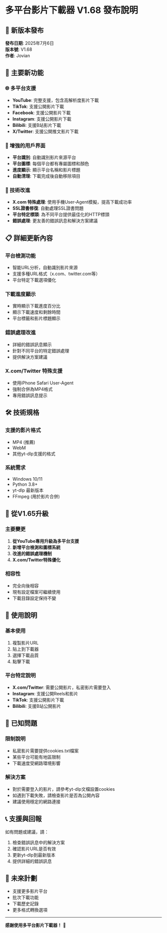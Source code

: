 # 多平台影片下載器 V1.68 發布說明

## 🎉 新版本發布

**發布日期**: 2025年7月6日  
**版本號**: V1.68  
**作者**: Jovian

## 🚀 主要新功能

### 🌐 多平台支援
- **YouTube**: 完整支援，包含高解析度影片下載
- **TikTok**: 支援公開影片下載
- **Facebook**: 支援公開影片下載
- **Instagram**: 支援公開影片下載
- **Bilibili**: 支援B站影片下載
- **X/Twitter**: 支援公開推文影片下載

### 🎨 增強的用戶界面
- **平台識別**: 自動識別影片來源平台
- **平台圖標**: 每個平台都有專屬圖標和顏色
- **進度顯示**: 顯示平台名稱和影片標題
- **自動清理**: 下載完成後自動移除項目

### 🔧 技術改進
- **X.com 特殊處理**: 使用手機User-Agent模擬，提高下載成功率
- **SSL證書修復**: 自動處理SSL證書問題
- **平台特定標頭**: 為不同平台提供最佳化的HTTP標頭
- **錯誤處理**: 更友善的錯誤訊息和解決方案建議

## 📋 詳細更新內容

### 平台檢測功能
- 智能URL分析，自動識別影片來源
- 支援多種URL格式（x.com、twitter.com等）
- 平台特定下載選項優化

### 下載進度顯示
- 實時顯示下載進度百分比
- 顯示下載速度和剩餘時間
- 平台標籤和影片標題顯示

### 錯誤處理改進
- 詳細的錯誤訊息顯示
- 針對不同平台的特定錯誤處理
- 提供解決方案建議

### X.com/Twitter 特殊支援
- 使用iPhone Safari User-Agent
- 強制合併為MP4格式
- 專用錯誤訊息提示

## 🛠️ 技術規格

### 支援的影片格式
- MP4 (推薦)
- WebM
- 其他yt-dlp支援的格式

### 系統需求
- Windows 10/11
- Python 3.8+
- yt-dlp 最新版本
- FFmpeg (用於影片合併)

## 🔄 從V1.65升級

### 主要變更
1. **從YouTube專用升級為多平台支援**
2. **新增平台檢測和圖標系統**
3. **改進的錯誤處理機制**
4. **X.com/Twitter特殊優化**

### 相容性
- 完全向後相容
- 現有設定檔案可繼續使用
- 下載目錄設定保持不變

## 📝 使用說明

### 基本使用
1. 複製影片URL
2. 貼上到下載器
3. 選擇下載品質
4. 點擊下載

### 平台特定說明
- **X.com/Twitter**: 需要公開影片，私密影片需要登入
- **Instagram**: 支援公開Reels和影片
- **TikTok**: 支援公開影片下載
- **Bilibili**: 支援B站公開影片

## 🐛 已知問題

### 限制說明
- 私密影片需要提供cookies.txt檔案
- 某些平台可能有地區限制
- 下載速度受網路環境影響

### 解決方案
- 對於需要登入的影片，請參考yt-dlp文檔設置cookies
- 如遇到下載失敗，請檢查影片是否為公開內容
- 建議使用穩定的網路連接

## 📞 支援與回報

如有問題或建議，請：
1. 檢查錯誤訊息中的解決方案
2. 確認影片URL是否有效
3. 更新yt-dlp到最新版本
4. 提供詳細的錯誤訊息

## 🎯 未來計劃

- 支援更多影片平台
- 批次下載功能
- 下載歷史記錄
- 更多格式轉換選項

---

**感謝使用多平台影片下載器！** 🎉 